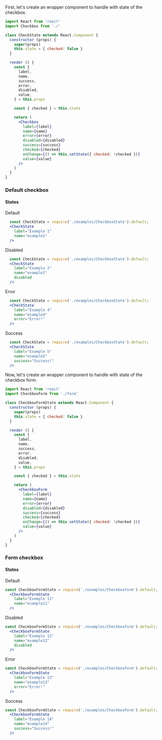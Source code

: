 First, let's create an wrapper component to handle
with state of the checkbox.
``` jsx static
import React from 'react'
import Checkbox from './'

class CheckState extends React.Component {
  constructor (props) {
    super(props)
    this.state = { checked: false }
  }

  render () {
    const {
      label,
      name,
      success,
      error,
      disabled,
      value,
    } = this.props

    const { checked } = this.state

    return (
      <Checkbox
        label={label}
        name={name}
        error={error}
        disabled={disabled}
        success={success}
        checked={checked}
        onChange={() => this.setState({ checked: !checked })}
        value={value}
      />
    )
  }
}
```

### __Default checkbox__ ###
#### **States** ####

Default
```jsx
  const CheckState = require('./examples/CheckboxState').default;
  <CheckState
    label="Example 1"
    name="example1"
  />
```

Disabled
```jsx
  const CheckState = require('./examples/CheckboxState').default;
  <CheckState
    label="Example 2"
    name="example2"
    disabled
  />
```

Error
```jsx
  const CheckState = require('./examples/CheckboxState').default;
  <CheckState
    label="Example 4"
    name="example4"
    error="Error!"
  />
```

Success
```jsx
  const CheckState = require('./examples/CheckboxState').default;
  <CheckState
    label="Example 5"
    name="example5"
    success="Success!"
  />
```

Now, let's create an wrapper component to handle
with state of the checkbox form.
``` jsx static
import React from 'react'
import CheckboxForm from './form'

class CheckboxFormState extends React.Component {
  constructor (props) {
    super(props)
    this.state = { checked: false }
  }

  render () {
    const {
      label,
      name,
      success,
      error,
      disabled,
      value,
    } = this.props

    const { checked } = this.state

    return (
      <CheckboxForm
        label={label}
        name={name}
        error={error}
        disabled={disabled}
        success={success}
        checked={checked}
        onChange={() => this.setState({ checked: !checked })}
        value={value}
      />
    )
  }
}

```
### __Form checkbox__ ###
#### **States** ####

Default
```jsx
const CheckboxFormState = require('./examples/CheckboxForm').default;
  <CheckboxFormState
    label="Example 11"
    name="example11"
  />
```

Disabled
```jsx
const CheckboxFormState = require('./examples/CheckboxForm').default;
  <CheckboxFormState
    label="Example 12"
    name="example12"
    disabled
  />
```

Error
```jsx
const CheckboxFormState = require('./examples/CheckboxForm').default;
  <CheckboxFormState
    label="Example 13"
    name="example13"
    error="Error!"
  />
```

Success
```jsx
const CheckboxFormState = require('./examples/CheckboxForm').default;
  <CheckboxFormState
    label="Example 14"
    name="example14"
    success="Success!"
  />
```
